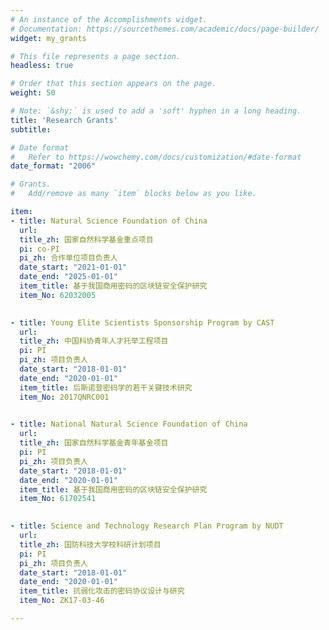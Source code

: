 ```yaml
---
# An instance of the Accomplishments widget.
# Documentation: https://sourcethemes.com/academic/docs/page-builder/
widget: my_grants

# This file represents a page section.
headless: true

# Order that this section appears on the page.
weight: 50

# Note: `&shy;` is used to add a 'soft' hyphen in a long heading.
title: 'Research Grants'
subtitle:

# Date format
#   Refer to https://wowchemy.com/docs/customization/#date-format
date_format: "2006"

# Grants.
#   Add/remove as many `item` blocks below as you like.

item:
- title: Natural Science Foundation of China
  url:
  title_zh: 国家自然科学基金重点项目
  pi: co-PI
  pi_zh: 合作单位项目负责人
  date_start: "2021-01-01"
  date_end: "2025-01-01"
  item_title: 基于我国商用密码的区块链安全保护研究
  item_No: 62032005

  
- title: Young Elite Scientists Sponsorship Program by CAST
  url:
  title_zh: 中国科协青年人才托举工程项目
  pi: PI
  pi_zh: 项目负责人
  date_start: "2018-01-01"
  date_end: "2020-01-01"
  item_title: 后斯诺登密码学的若干关键技术研究
  item_No: 2017QNRC001

  
- title: National Natural Science Foundation of China
  url:
  title_zh: 国家自然科学基金青年基金项目
  pi: PI
  pi_zh: 项目负责人
  date_start: "2018-01-01"
  date_end: "2020-01-01"
  item_title: 基于我国商用密码的区块链安全保护研究
  item_No: 61702541

  
- title: Science and Technology Research Plan Program by NUDT
  url:
  title_zh: 国防科技大学校科研计划项目
  pi: PI
  pi_zh: 项目负责人
  date_start: "2018-01-01"
  date_end: "2020-01-01"
  item_title: 抗弱化攻击的密码协议设计与研究
  item_No: ZK17-03-46

---
```

